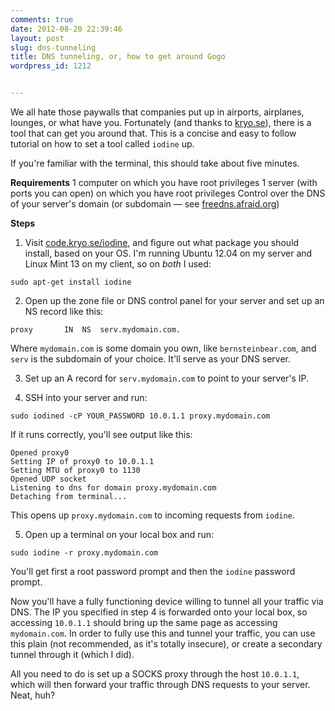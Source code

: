 ```yaml
---
comments: true
date: 2012-08-20 22:39:46
layout: post
slug: dns-tunneling
title: DNS tunneling, or, how to get around Gogo
wordpress_id: 1212


---
```


We all hate those paywalls that companies put up in airports, airplanes, lounges, or what have you. Fortunately (and thanks to [kryo.se](http://kryo.se)), there is a tool that can get you around that. This is a concise and easy to follow tutorial on how to set a tool called `iodine` up.

If you're familiar with the terminal, this should take about five minutes.

**Requirements**
1 computer on which you have root privileges
1 server (with ports you can open) on which you have root privileges
Control over the DNS of your server's domain (or subdomain — see [freedns.afraid.org](http://freedns.afraid.org/))

**Steps**



	
  1. Visit [code.kryo.se/iodine](http://code.kryo.se/iodine/), and figure out what package you should install, based on your OS. I'm running Ubuntu 12.04 on my server and Linux Mint 13 on my client, so on _both_ I used:

    
    sudo apt-get install iodine




	
  2. Open up the zone file or DNS control panel for your server and set up an NS record like this:

    
    proxy		IN	NS	serv.mydomain.com.


Where `mydomain.com` is some domain you own, like `bernsteinbear.com`, and `serv` is the subdomain of your choice. It'll serve as your DNS server.

	
  3. Set up an A record for `serv.mydomain.com` to point to your server's IP.

	
  4. SSH into your server and run:

    
    sudo iodined -cP YOUR_PASSWORD 10.0.1.1 proxy.mydomain.com


If it runs correctly, you'll see output like this:

    
    Opened proxy0
    Setting IP of proxy0 to 10.0.1.1
    Setting MTU of proxy0 to 1130
    Opened UDP socket
    Listening to dns for domain proxy.mydomain.com
    Detaching from terminal...


This opens up `proxy.mydomain.com` to incoming requests from `iodine`.


	
  5. Open up a terminal on your local box and run:

    
    sudo iodine -r proxy.mydomain.com


You'll get first a root password prompt and then the `iodine` password prompt.


Now you'll have a fully functioning device willing to tunnel all your traffic via DNS. The IP you specified in step 4 is forwarded onto your local box, so accessing `10.0.1.1` should bring up the same page as accessing `mydomain.com`. In order to fully use this and tunnel your traffic, you can use this plain (not recommended, as it's totally insecure), or create a secondary tunnel through it (which I did).

All you need to do is set up a SOCKS proxy through the host `10.0.1.1`, which will then forward your traffic through DNS requests to your server. Neat, huh?
